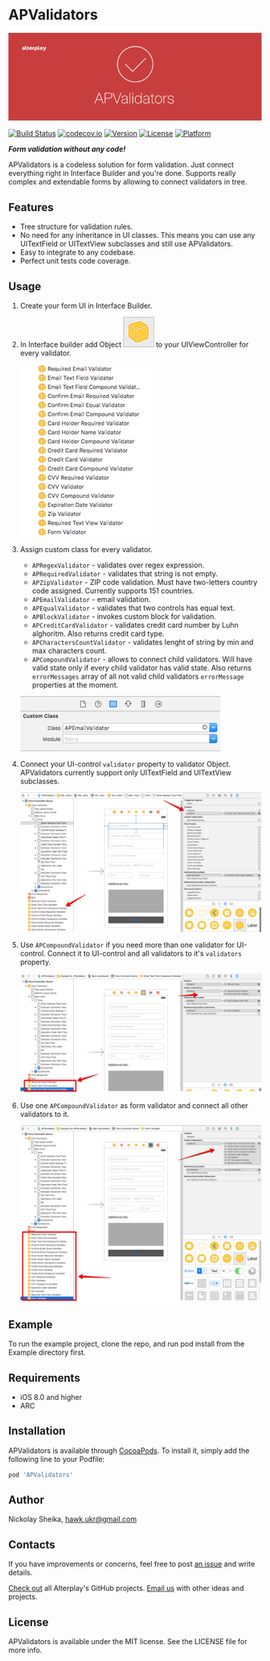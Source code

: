 # APValidators

![APValidators](/images/apvalidators_cover.png)

[![Build Status](https://www.bitrise.io/app/c310b69440b5dc74.svg?token=MYgb5mr11INehfMT5USCTg&branch=master)](https://www.bitrise.io/app/c310b69440b5dc74)
[![codecov.io](https://codecov.io/github/Alterplay/APValidators/coverage.svg?branch=master)](https://codecov.io/github/Alterplay/APValidators?branch=master)
[![Version](https://img.shields.io/cocoapods/v/APValidators.svg?style=flat)](http://cocoapods.org/pods/APValidators)
[![License](https://img.shields.io/cocoapods/l/APValidators.svg?style=flat)](http://cocoapods.org/pods/APValidators)
[![Platform](https://img.shields.io/cocoapods/p/APValidators.svg?style=flat)](http://cocoapods.org/pods/APValidators)

***Form validation without any code!***

APValidators is a codeless solution for form validation. Just connect everything right in Interface Builder and you're done. Supports really complex and extendable forms by allowing to connect validators in tree.

## Features
* Tree structure for validation rules. 
* No need for any inheritance in UI classes. This means you can use any UITextField or UITextView subclasses and still use APValidators.
* Easy to integrate to any codebase. 
* Perfect unit tests code coverage.

## Usage

1. Create your form UI in Interface Builder.
2. In Interface builder add Object ![Object](/images//ib-object.png) to your UIViewController for every validator. 

    ![Validators](/images/validators.png)
3. Assign custom class for every validator. 

    * `APRegexValidator` - validates over regex expression.
    * `APRequiredValidator` - validates that string is not empty.
    * `APZipValidator` - ZIP code validation. Must have two-letters country code assigned. Currently supports 151 countries.
    * `APEmailValidator` - email validation.
    * `APEqualValidator` - validates that two controls has equal text.
    * `APBlockValidator` - invokes custom block for validation.
    * `APCreditCardValidator` - validates credit card number by Luhn alghoritm. Also returns credit card type.
    * `APCharactersCountValidator` - validates lenght of string by min and max characters count. 
    * `APCompoundValidator` - allows to connect child validators. Will have valid state only if every child validator has valid state. Also returns `errorMessages` array of all not valid child validators `errorMessage` properties at the moment. 

    ![Assign subclass](/images/assign-class.png)
4. Connect your UI-control `validator` property to validator Object. APValidators currently support only UITextField and UITextView subclasses. 

    ![Connect validator](/images/connect-validator.png)
5. Use `APCompoundValidator` if you need more than one validator for UI-control. Connect it to UI-control and all validators to it's `validators` property. 

    ![Compound validator](/images/compound-validator.png)
6. Use one `APCompoundValidator` as form validator and connect all other validators to it. 

    ![Form validator](/images/form-validator.png)

## Example

To run the example project, clone the repo, and run pod install from the Example directory first.

## Requirements

- iOS 8.0 and higher
- ARC

## Installation

APValidators is available through [CocoaPods](http://cocoapods.org). To install
it, simply add the following line to your Podfile:

```ruby
pod 'APValidators'
```

## Author

Nickolay Sheika, hawk.ukr@gmail.com

## Contacts

If you have improvements or concerns, feel free to post [an issue](https://github.com/Alterplay/APAddressBook/issues) and write details.

[Check out](https://github.com/Alterplay) all Alterplay's GitHub projects.
[Email us](mailto:hello@alterplay.com?subject=From%20GitHub%20APValidators) with other ideas and projects.

## License

APValidators is available under the MIT license. See the LICENSE file for more info.
